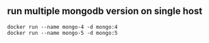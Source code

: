 ## run multiple mongodb version on single host
```
docker run --name mongo-4 -d mongo:4
docker run --name mongo-5 -d mongo:5
```
